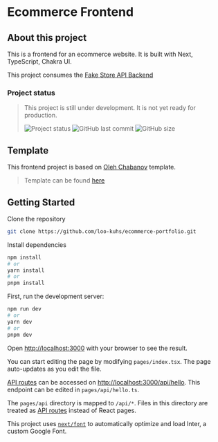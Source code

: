 # Ecommerce Frontend

## About this project

This is a frontend for an ecommerce website. It is built with Next,
TypeScript, Chakra UI.

This project consumes the [Fake Store API Backend](https://fakestoreapi.com/)

### Project status

> This project is still under development. It is not yet ready for production.
>
> ![Project status](https://img.shields.io/badge/status-under%20development-yellow?style=for-the-badge)
> ![GitHub last commit](https://img.shields.io/github/last-commit/loo-kuhs/ecommerce-portfolio?style=for-the-badge)
> ![GitHub size](https://img.shields.io/github/repo-size/loo-kuhs/ecommerce-portfolio?style=for-the-badge)

## Template

This frontend project is based on [Oleh Chabanov](https://www.behance.net/shamandesign) template.

> Template can be found [here](https://www.behance.net/gallery/111779465/MiStoFree-eCommerce-templateStoreShopMinimalist)

## Getting Started

Clone the repository

```bash
git clone https://github.com/loo-kuhs/ecommerce-portfolio.git
```

Install dependencies

```bash
npm install
# or
yarn install
# or
pnpm install
```

First, run the development server:

```bash
npm run dev
# or
yarn dev
# or
pnpm dev
```

Open [http://localhost:3000](http://localhost:3000) with your browser to see the result.

You can start editing the page by modifying `pages/index.tsx`. The page auto-updates as you edit the file.

[API routes](https://nextjs.org/docs/api-routes/introduction) can be accessed on [http://localhost:3000/api/hello](http://localhost:3000/api/hello). This endpoint can be edited in `pages/api/hello.ts`.

The `pages/api` directory is mapped to `/api/*`. Files in this directory are treated as [API routes](https://nextjs.org/docs/api-routes/introduction) instead of React pages.

This project uses [`next/font`](https://nextjs.org/docs/basic-features/font-optimization) to automatically optimize and load Inter, a custom Google Font.
